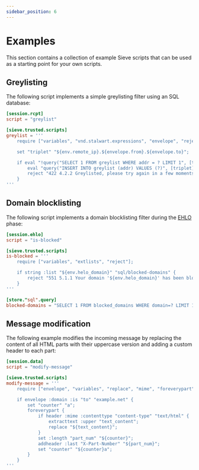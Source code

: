```yaml
---
sidebar_position: 6
---
```


# Examples

This section contains a collection of example Sieve scripts that can be used as a starting point for your own scripts.

## Greylisting

The following script implements a simple greylisting filter using an SQL database:

```toml
[session.rcpt]
script = "greylist"

[sieve.trusted.scripts]
greylist = '''
    require ["variables", "vnd.stalwart.expressions", "envelope", "reject"];

    set "triplet" "${env.remote_ip}.${envelope.from}.${envelope.to}";

    if eval "!query("SELECT 1 FROM greylist WHERE addr = ? LIMIT 1", [triplet])" {
        eval "query("INSERT INTO greylist (addr) VALUES (?)", [triplet])";
        reject "422 4.2.2 Greylisted, please try again in a few moments.";
    }
'''
```

## Domain blocklisting

The following script implements a domain blocklisting filter during the [EHLO](/docs/smtp/inbound/ehlo) phase:

```toml
[session.ehlo]
script = "is-blocked"

[sieve.trusted.scripts]
is-blocked = '''
    require ["variables", "extlists", "reject"];

    if string :list "${env.helo_domain}" "sql/blocked-domains" {
        reject "551 5.1.1 Your domain '${env.helo_domain}' has been blocklisted.";
    }
'''

[store."sql".query]
blocked-domains = "SELECT 1 FROM blocked_domains WHERE domain=? LIMIT 1"

```

## Message modification

The following example modifies the incoming message by replacing the content of all HTML parts with their uppercase version and adding a custom header to each part:

```toml
[session.data]
script = "modify-message"

[sieve.trusted.scripts]
modify-message = '''
    require ["envelope", "variables", "replace", "mime", "foreverypart", "editheader", "extracttext"];

    if envelope :domain :is "to" "example.net" {
        set "counter" "a";
        foreverypart {
            if header :mime :contenttype "content-type" "text/html" {
                extracttext :upper "text_content";
                replace "${text_content}";
            }
            set :length "part_num" "${counter}";
            addheader :last "X-Part-Number" "${part_num}";
            set "counter" "${counter}a";
        }
    }
'''
```
